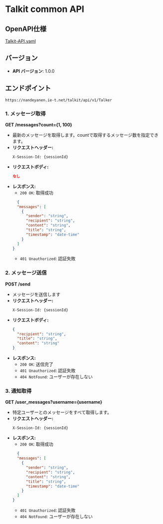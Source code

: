 # Talkit common API 
## OpenAPI仕様
[Talkit-API.yaml](https://github.com/nekogakure/TalkitAPI-docs/blob/main/Talkit-API.yaml)
## バージョン
- **API バージョン**: 1.0.0

## エンドポイント
`https://nandeyanen.ie-t.net/talkit/api/v1/Talker`
### 1. メッセージ取得
**GET /messages?count={1, 100}**
- 最新のメッセージを取得します。countで取得するメッセージ数を指定できます。
- **リクエストヘッダー:**
  ```
  X-Session-Id: {sessionId}
  ```
- **リクエストボディ:**
  ```json
  なし
  ```
- **レスポンス:**
  - `200 OK`: 取得成功
  ```json
    {
    "messages": [
      {
        "sender": "string",
        "recipient": "string",
        "content": "string",
        "title": "string",
        "timestamp": "date-time"
      }
    ]
  }
  ```
  - `401 Unauthorized`: 認証失敗

### 2. メッセージ送信
**POST /send**
- メッセージを送信します
- **リクエストヘッダー:**
  ```
  X-Session-Id: {sessionId}
  ```
- **リクエストボディ:**
  ```json
  {
    "recipient": "string",
    "title": "string",
    "content": "string"
  }
  ```
- **レスポンス:**
  - `200 OK`: 送信完了
  - `401 Unauthorized`: 認証失敗
  - `404 NotFound`: ユーザーが存在しない

### 3. 通知取得
**GET /user_messages?username={username}**
- 特定ユーザーとのメッセージをすべて取得します。
- **リクエストヘッダー:**
  ```
  X-Session-Id: {sessionId}
  ```
- **レスポンス:**
  - `200 OK`: 取得成功
  ```json
    {
    "messages": [
      {
        "sender": "string",
        "recipient": "string",
        "content": "string",
        "title": "string",
        "timestamp": "date-time"
      }
    ]
  }
  ```
  - `401 Unauthorized`: 認証失敗
  - `404 NotFound`: ユーザーが存在しない

